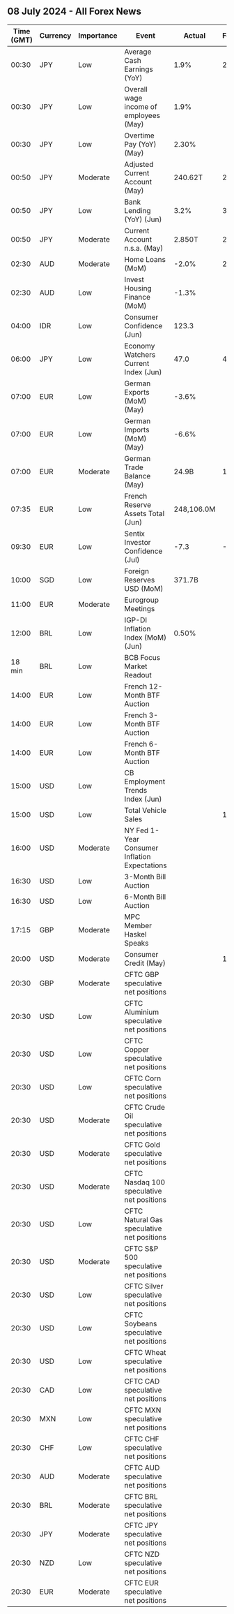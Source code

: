 ## 08 July 2024 - All Forex News

| Time (GMT) | Currency | Importance | Event | Actual | Forecast | Previous |
|------|----------|------------|-------|--------|----------|----------|
| 00:30 | JPY | Low | Average Cash Earnings (YoY) | 1.9% | 2.1% | 1.6% |
| 00:30 | JPY | Low | Overall wage income of employees (May) | 1.9% |  | 1.6% |
| 00:30 | JPY | Low | Overtime Pay (YoY) (May) | 2.30% |  | -1.20% |
| 00:50 | JPY | Moderate | Adjusted Current Account (May) | 240.62T | 2.07T | 2.52T |
| 00:50 | JPY | Low | Bank Lending (YoY) (Jun) | 3.2% | 3.1% | 2.9% |
| 00:50 | JPY | Moderate | Current Account n.s.a. (May) | 2.850T | 2.450T | 2.051T |
| 02:30 | AUD | Moderate | Home Loans (MoM) | -2.0% | 2.0% | 4.5% |
| 02:30 | AUD | Low | Invest Housing Finance (MoM) | -1.3% |  | 5.3% |
| 04:00 | IDR | Low | Consumer Confidence (Jun) | 123.3 |  | 125.2 |
| 06:00 | JPY | Low | Economy Watchers Current Index (Jun) | 47.0 | 46.1 | 45.7 |
| 07:00 | EUR | Low | German Exports (MoM) (May) | -3.6% |  | 1.7% |
| 07:00 | EUR | Low | German Imports (MoM) (May) | -6.6% |  | 1.2% |
| 07:00 | EUR | Moderate | German Trade Balance (May) | 24.9B | 19.9B | 22.2B |
| 07:35 | EUR | Low | French Reserve Assets Total (Jun) | 248,106.0M |  | 245,904.0M |
| 09:30 | EUR | Low | Sentix Investor Confidence (Jul) | -7.3 | -0.6 | 0.3 |
| 10:00 | SGD | Low | Foreign Reserves USD (MoM) | 371.7B |  | 370.5B |
| 11:00 | EUR | Moderate | Eurogroup Meetings |  |  |  |
| 12:00 | BRL | Low | IGP-DI Inflation Index (MoM) (Jun) | 0.50% |  | 0.87% |
| 18 min | BRL | Low | BCB Focus Market Readout |  |  |  |
| 14:00 | EUR | Low | French 12-Month BTF Auction |  |  | 3.477% |
| 14:00 | EUR | Low | French 3-Month BTF Auction |  |  | 3.687% |
| 14:00 | EUR | Low | French 6-Month BTF Auction |  |  | 3.623% |
| 15:00 | USD | Low | CB Employment Trends Index (Jun) |  |  | 111.44 |
| 15:00 | USD | Low | Total Vehicle Sales |  | 15.80M | 15.90M |
| 16:00 | USD | Moderate | NY Fed 1-Year Consumer Inflation Expectations |  |  | 3.2% |
| 16:30 | USD | Low | 3-Month Bill Auction |  |  | 5.240% |
| 16:30 | USD | Low | 6-Month Bill Auction |  |  | 5.115% |
| 17:15 | GBP | Moderate | MPC Member Haskel Speaks |  |  |  |
| 20:00 | USD | Moderate | Consumer Credit (May) |  | 10.70B | 6.40B |
| 20:30 | GBP | Moderate | CFTC GBP speculative net positions |  |  | 44.0K |
| 20:30 | USD | Low | CFTC Aluminium speculative net positions |  |  | 2.3K |
| 20:30 | USD | Low | CFTC Copper speculative net positions |  |  | 50.1K |
| 20:30 | USD | Low | CFTC Corn speculative net positions |  |  | -169.8K |
| 20:30 | USD | Moderate | CFTC Crude Oil speculative net positions |  |  | 271.2K |
| 20:30 | USD | Moderate | CFTC Gold speculative net positions |  |  | 246.2K |
| 20:30 | USD | Moderate | CFTC Nasdaq 100 speculative net positions |  |  | 7.4K |
| 20:30 | USD | Low | CFTC Natural Gas speculative net positions |  |  | -89.3K |
| 20:30 | USD | Moderate | CFTC S&P 500 speculative net positions |  |  | -65.2K |
| 20:30 | USD | Low | CFTC Silver speculative net positions |  |  | 56.0K |
| 20:30 | USD | Low | CFTC Soybeans speculative net positions |  |  | -111.2K |
| 20:30 | USD | Low | CFTC Wheat speculative net positions |  |  | -44.5K |
| 20:30 | CAD | Low | CFTC CAD speculative net positions |  |  | -122.4K |
| 20:30 | MXN | Low | CFTC MXN speculative net positions |  |  | 57.8K |
| 20:30 | CHF | Low | CFTC CHF speculative net positions |  |  | -35.1K |
| 20:30 | AUD | Moderate | CFTC AUD speculative net positions |  |  | -23.7K |
| 20:30 | BRL | Moderate | CFTC BRL speculative net positions |  |  | -22.3K |
| 20:30 | JPY | Moderate | CFTC JPY speculative net positions |  |  | -173.9K |
| 20:30 | NZD | Low | CFTC NZD speculative net positions |  |  | 26.6K |
| 20:30 | EUR | Moderate | CFTC EUR speculative net positions |  |  | -8.4K |
